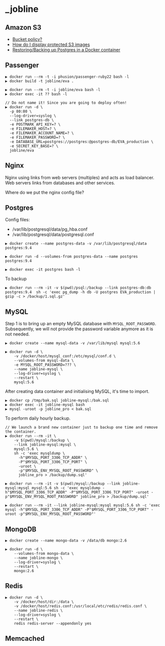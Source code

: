 # _jobline

## Amazon S3

* [Bucket policy?](https://forums.aws.amazon.com/thread.jspa?messageID=188183)
* [How do I display protected S3 images](http://stackoverflow.com/questions/5172630/how-do-i-display-protected-amazon-s3-images-on-my-secure-site-using-php)
* [Restoring/Backing up Postgres in a Docker container](http://vinceyuan.blogspot.sg/2015/05/restoringbacking-up-postgres-database.html)

## Passenger

```
▶ docker run --rm -t -i phusion/passenger-ruby22 bash -l
▶ docker build -t jobline/eva .

▶ docker run --rm -t -i jobline/eva bash -l
▶ docker exec -it ?? bash -l

// Do not name it! Since you are going to deploy often!
▶ docker run -d \
  -p 80:80 \
  --log-driver=syslog \
  --link postgres-db \
  -e POSTMARK_API_KEY=? \
  -e FILEMAKER_HOST=? \
  -e FILEMAKER_ACCOUNT_NAME=? \
  -e FILEMAKER_PASSWORD=? \
  -e DATABASE_URL=postgres://postgres:@postgres-db/EVA_production \
  -e SECRET_KEY_BASE=? \
  jobline/eva
```

## Nginx

Nginx using links from web servers (multiples) and acts as load balancer. Web servers links from databases and other services.

Where do we put the nginx config file?

## Postgres

Config files:

* /var/lib/postgresql/data/pg_hba.conf
* /var/lib/postgresql/data/postgresql.conf

```
▶ docker create --name postgres-data -v /var/lib/postgresql/data postgres:9.4

▶ docker run -d --volumes-from postgres-data --name postgres postgres:9.4

▶ docker exec -it postgres bash -l
```

To backup

```
▶ docker run --rm -it -v $(pwd)/psql:/backup --link postgres-db:db postgres:9.4  sh -c 'exec pg_dump -h db -U postgres EVA_production | gzip -c > /backup/1.sql.gz'
```

## MySQL

Step 1 is to bring up an empty MySQL database with `MYSQL_ROOT_PASSWORD`. Subsequently, we will not provide the password variable anymore as it is not needed.

```
▶ docker create --name mysql-data -v /var/lib/mysql mysql:5.6

▶ docker run -d \
    -v /docker/host/mysql_conf:/etc/mysql/conf.d \
    --volumes-from mysql-data \
    -e MYSQL_ROOT_PASSWORD=??? \
    --name jobline-mysql \
    --log-driver=syslog \
    --restart \
    mysql:5.6
```

After creating data container and initialising MySQL, it's time to import.

```
▶ docker cp /tmp/bak.sql jobline-mysql:/bak.sql
▶ docker exec -it jobline-mysql bash
▶ mysql -uroot -p jobline_pro < bak.sql
```

To perform daily hourly backup.

```
// We launch a brand new container just to backup one time and remove the container.
▶ docker run --rm -it \
    -v $(pwd)/mysql:/backup \
    --link jobline-mysql:mysql \
    mysql:5.6 \
    sh -c 'exec mysqldump \
      -h"$MYSQL_PORT_3306_TCP_ADDR" \
      -P"$MYSQL_PORT_3306_TCP_PORT" \
      -uroot \
      -p"$MYSQL_ENV_MYSQL_ROOT_PASSWORD" \
      jobline_pro > /backup/dump.sql'
      
▶ docker run --rm -it -v $(pwd)/mysql:/backup --link jobline-mysql:mysql mysql:5.6 sh -c 'exec mysqldump -h"$MYSQL_PORT_3306_TCP_ADDR" -P"$MYSQL_PORT_3306_TCP_PORT" -uroot -p"$MYSQL_ENV_MYSQL_ROOT_PASSWORD" jobline_pro > /backup/dump.sql'

▶ docker run --rm -it --link jobline-mysql:mysql mysql:5.6 sh -c 'exec mysql -h"$MYSQL_PORT_3306_TCP_ADDR" -P"$MYSQL_PORT_3306_TCP_PORT" -uroot -p"$MYSQL_ENV_MYSQL_ROOT_PASSWORD"'
```

## MongoDB

```
▶ docker create --name mongo-data -v /data/db mongo:2.6

▶ docker run -d \
    --volumes-from mongo-data \
    --name jobline-mongo \
    --log-driver=syslog \
    --restart \
    mongo:2.6
```

## Redis

```
▶ docker run -d \
    -v /docker/host/dir:/data \
    -v /docker/host/redis.conf:/usr/local/etc/redis/redis.conf \
    --name jobline-redis \
    --log-driver=syslog \
    --restart \
    redis redis-server --appendonly yes
```

## Memcached